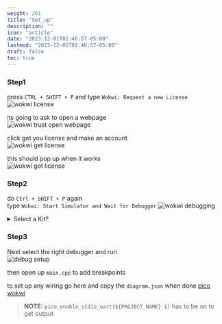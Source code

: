 ```yaml
---
weight: 261
title: "Set_up"
description: ""
icon: "article"
date: "2023-12-01T01:46:57-05:00"
lastmod: "2023-12-01T01:46:57-05:00"
draft: false
toc: true
---
```



### Step1

press `CTRL + SHIFT + P` and type `Wokwi: Request a new License`
![wokwi license](images/wokwi_license.png)

its going to ask to open a webpage  
![wokwi trust open webpage](images/wokwi_license_open.png)

click get you license and make an account  
![wokwi get license](images/wokwi_get_license.png)

this should pop up when it works  
![wokwi got license](images/license_worked.png)

### Step2

do `Ctrl + SHIFT + P` again  
type `Wokwi: Start Simulator and Wait for Debugger`
![wokwi debugging](images/wokwi_debug_prompt.png)  

<details>
<summary>Select a Kit?</summary>

if it asks to select kit  
choose arm as kit  
![selecting kit for wokwi debug](images/wokwi_select_kit.png)

</details>  

### Step3

Next select the right debugger and run  
![debug setup](images/wokwi_debug_setup.png)

then open up `main.cpp` to add breakpoints

to set up any wiring go here and copy the `diagram.json` when done [pico wokwi](https://wokwi.com/projects/new/pi-pico)

> **NOTE:** `pico_enable_stdio_uart(${PROJECT_NAME} 1)` has to be on to get output

